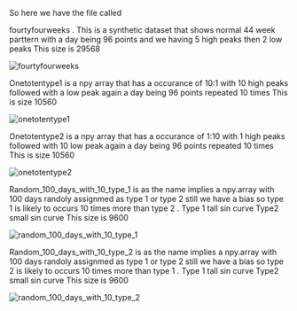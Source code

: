 So here we have the file called 

fourtyfourweeks . This is a synthetic dataset that shows normal 44 week parttern with a day being
96 points and we having 5 high peaks then 2 low peaks
This size is 29568

![fourtyfourweeks](https://github.com/user-attachments/assets/96832c78-c1d8-451c-a15b-f386093326ab)

Onetotentype1 is a npy array that has a occurance of 10:1 with 10 high peaks followed with a low peak again a day 
being 96 points repeated 10 times
This is size 10560

![onetotentype1](https://github.com/user-attachments/assets/9466b8fa-ac55-4aca-9d8e-dc8068ee69ce)

Onetotentype2 is a npy array that has a occurance of 1:10 with 1 high peaks followed with 10 low peak again a day 
being 96 points repeated 10 times
This is size 10560

![onetotentype2](https://github.com/user-attachments/assets/4b239dbd-6885-4e7f-b14d-d89cec3a99b3)

Random_100_days_with_10_type_1 is as the name implies a npy.array with 100 days randoly assignmed as type 1 or type 2 still
we have a bias so type 1 is likely to occurs 10 times more than type 2 . Type 1 tall sin curve Type2 small sin curve
This size is 9600

![random_100_days_with_10_type_1](https://github.com/user-attachments/assets/deeebcf9-3276-4729-89fb-5ae99886ee48)

Random_100_days_with_10_type_2 is as the name implies a npy.array with 100 days randoly assignmed as type 1 or type 2 still we have a bias so type 2 is likely to occurs 10 times more than type 1 . Type 1 tall sin curve Type2 small sin curve
This size is 9600

![random_100_days_with_10_type_2](https://github.com/user-attachments/assets/8deb4346-93cb-40bc-b89b-6382207f5fd1)
